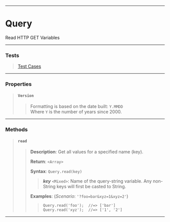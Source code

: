 ----

# Query #

Read HTTP GET Variables

----

### Tests ###

> [Test Cases](../test/query.html)  

----

### Properties ###

> #### `Version` ####
>  
> > Formatting is based on the date built: `Y.MMDD`  
> > Where `Y` is the number of years since 2000.  

----

### Methods ###

> #### `read` ####
>  
> > **Description**: Get all values for a specified name (key).  
> >  
> > **Return**: `<Array>`  
> >  
> > **Syntax**: `Query.read(key)`  
> >  
> > > **_key_** `<Mixed>`: Name of the query-string variable. Any non-String keys will first be casted to String.  
> >  
> > **Examples**: (_Scenario_: `'?foo=bar&xyz=1&xyz=2'`)  
> >  
> > > `Query.read('foo');  //=> ['bar']`  
> > > `Query.read('xyz');  //=> ['1', '2']`  

----
